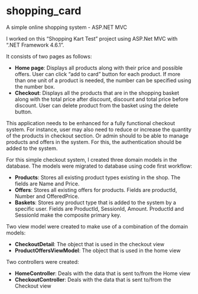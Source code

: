 # shopping_card
A simple online shopping system - ASP.NET MVC

I worked on this “Shopping Kart Test” project using ASP.Net MVC with “.NET Framework 4.6.1”. 

It consists of two pages as follows:
*	**Home page**: Displays all products along with their price and possible offers. User can click “add to card” button for each product. If more than one unit of a product is needed, the number can be specified using the number box. 
*	**Checkout**: Displays all the products that are in the shopping basket along with the total price after discount, discount and total price before discount. User can delete product from the basket using the delete button. 

This application needs to be enhanced for a fully functional checkout system. For instance, user may also need to reduce or increase the quantity of the products in checkout section. Or admin should to be able to manage products and offers in the system. For this, the authentication should be added to the system. 

For this simple checkout system, I created three domain models in the database. The models were migrated to database using code first workflow: 
*	**Products**: Stores all existing product types existing in the shop. The fields are Name and Price.
*	**Offers**: Stores all existing offers for products. Fields are productId, Number and OfferedPrice. 
*	**Baskets**: Stores any product type that is added to the system by a specific user. Fields are ProductId, SessionId, Amount. ProductId and SessionId make the composite primary key. 

Two view model were created to make use of a combination of the domain models:
*	**CheckoutDetail**: The object that is used in the checkout view 
*	**ProductOffersViewModel**: The object that is used in the home view

Two controllers were created:
*	**HomeController**: Deals with the data that is sent to/from the Home view
*	**CheckoutController**: Deals with the data that is sent to/from the Checkout view



 
